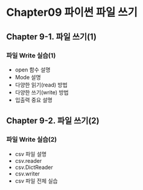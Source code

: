 # Chapter09 파이썬 파일 쓰기

## Chapter 9-1. 파일 쓰기(1)
### 파일 Write 실습(1)
- open 함수 설명
- Mode 설명
- 다양한 읽기(read) 방법
- 다양한 쓰기(write) 방법
- 입출력 중요 설명

## Chapter 9-2. 파일 쓰기(2)
### 파일 Write 실습(2)
- csv 파일 설명
- csv.reader
- csv.DictReader
- csv.writer
- csv 파일 전체 실습
